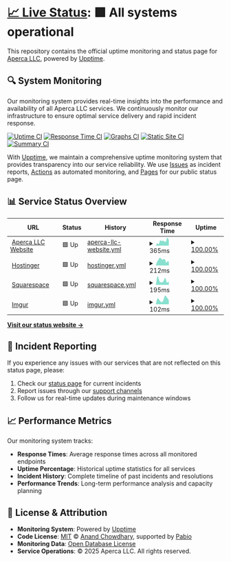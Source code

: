 # [📈 Live Status](https://apercallc.github.io/apercallc-upptime): <!--live status--> **🟩 All systems operational**

This repository contains the official uptime monitoring and status page for [Aperca LLC](https://apercallc.com), powered by [Upptime](https://github.com/upptime/upptime).

## 🔍 System Monitoring

Our monitoring system provides real-time insights into the performance and availability of all Aperca LLC services. We continuously monitor our infrastructure to ensure optimal service delivery and rapid incident response.

[![Uptime CI](https://github.com/apercallc/apercallc-upptime/workflows/Uptime%20CI/badge.svg)](https://github.com/apercallc/apercallc-upptime/actions?query=workflow%3A%22Uptime+CI%22)
[![Response Time CI](https://github.com/apercallc/apercallc-upptime/workflows/Response%20Time%20CI/badge.svg)](https://github.com/apercallc/apercallc-upptime/actions?query=workflow%3A%22Response+Time+CI%22)
[![Graphs CI](https://github.com/apercallc/apercallc-upptime/workflows/Graphs%20CI/badge.svg)](https://github.com/apercallc/apercallc-upptime/actions?query=workflow%3A%22Graphs+CI%22)
[![Static Site CI](https://github.com/apercallc/apercallc-upptime/workflows/Static%20Site%20CI/badge.svg)](https://github.com/apercallc/apercallc-upptime/actions?query=workflow%3A%22Static+Site+CI%22)
[![Summary CI](https://github.com/apercallc/apercallc-upptime/workflows/Summary%20CI/badge.svg)](https://github.com/apercallc/apercallc-upptime/actions?query=workflow%3A%22Summary+CI%22)

With [Upptime](https://upptime.js.org), we maintain a comprehensive uptime monitoring system that provides transparency into our service reliability. We use [Issues](https://github.com/apercallc/apercallc-upptime/issues) as incident reports, [Actions](https://github.com/apercallc/apercallc-upptime/actions) as automated monitoring, and [Pages](https://apercallc.github.io/apercallc-upptime) for our public status page.

## 📊 Service Status Overview

<!--start: status pages-->
<!-- This summary is generated by Upptime (https://github.com/upptime/upptime) -->
<!-- Do not edit this manually, your changes will be overwritten -->
<!-- prettier-ignore -->
| URL | Status | History | Response Time | Uptime |
| --- | ------ | ------- | ------------- | ------ |
| <img alt="" src="https://icons.duckduckgo.com/ip3/apercallc.com.ico" height="13"> [Aperca LLC Website](https://apercallc.com) | 🟩 Up | [aperca-llc-website.yml](https://github.com/apercallc/apercallc-upptime/commits/HEAD/history/aperca-llc-website.yml) | <details><summary><img alt="Response time graph" src="./graphs/aperca-llc-website/response-time-week.png" height="20"> 365ms</summary><br><a href="https://apercallc.github.io/apercallc-upptime/history/aperca-llc-website"><img alt="Response time 376" src="https://img.shields.io/endpoint?url=https%3A%2F%2Fraw.githubusercontent.com%2Fapercallc%2Fapercallc-upptime%2FHEAD%2Fapi%2Faperca-llc-website%2Fresponse-time.json"></a><br><a href="https://apercallc.github.io/apercallc-upptime/history/aperca-llc-website"><img alt="24-hour response time 452" src="https://img.shields.io/endpoint?url=https%3A%2F%2Fraw.githubusercontent.com%2Fapercallc%2Fapercallc-upptime%2FHEAD%2Fapi%2Faperca-llc-website%2Fresponse-time-day.json"></a><br><a href="https://apercallc.github.io/apercallc-upptime/history/aperca-llc-website"><img alt="7-day response time 365" src="https://img.shields.io/endpoint?url=https%3A%2F%2Fraw.githubusercontent.com%2Fapercallc%2Fapercallc-upptime%2FHEAD%2Fapi%2Faperca-llc-website%2Fresponse-time-week.json"></a><br><a href="https://apercallc.github.io/apercallc-upptime/history/aperca-llc-website"><img alt="30-day response time 376" src="https://img.shields.io/endpoint?url=https%3A%2F%2Fraw.githubusercontent.com%2Fapercallc%2Fapercallc-upptime%2FHEAD%2Fapi%2Faperca-llc-website%2Fresponse-time-month.json"></a><br><a href="https://apercallc.github.io/apercallc-upptime/history/aperca-llc-website"><img alt="1-year response time 376" src="https://img.shields.io/endpoint?url=https%3A%2F%2Fraw.githubusercontent.com%2Fapercallc%2Fapercallc-upptime%2FHEAD%2Fapi%2Faperca-llc-website%2Fresponse-time-year.json"></a></details> | <details><summary><a href="https://apercallc.github.io/apercallc-upptime/history/aperca-llc-website">100.00%</a></summary><a href="https://apercallc.github.io/apercallc-upptime/history/aperca-llc-website"><img alt="All-time uptime 100.00%" src="https://img.shields.io/endpoint?url=https%3A%2F%2Fraw.githubusercontent.com%2Fapercallc%2Fapercallc-upptime%2FHEAD%2Fapi%2Faperca-llc-website%2Fuptime.json"></a><br><a href="https://apercallc.github.io/apercallc-upptime/history/aperca-llc-website"><img alt="24-hour uptime 100.00%" src="https://img.shields.io/endpoint?url=https%3A%2F%2Fraw.githubusercontent.com%2Fapercallc%2Fapercallc-upptime%2FHEAD%2Fapi%2Faperca-llc-website%2Fuptime-day.json"></a><br><a href="https://apercallc.github.io/apercallc-upptime/history/aperca-llc-website"><img alt="7-day uptime 100.00%" src="https://img.shields.io/endpoint?url=https%3A%2F%2Fraw.githubusercontent.com%2Fapercallc%2Fapercallc-upptime%2FHEAD%2Fapi%2Faperca-llc-website%2Fuptime-week.json"></a><br><a href="https://apercallc.github.io/apercallc-upptime/history/aperca-llc-website"><img alt="30-day uptime 100.00%" src="https://img.shields.io/endpoint?url=https%3A%2F%2Fraw.githubusercontent.com%2Fapercallc%2Fapercallc-upptime%2FHEAD%2Fapi%2Faperca-llc-website%2Fuptime-month.json"></a><br><a href="https://apercallc.github.io/apercallc-upptime/history/aperca-llc-website"><img alt="1-year uptime 100.00%" src="https://img.shields.io/endpoint?url=https%3A%2F%2Fraw.githubusercontent.com%2Fapercallc%2Fapercallc-upptime%2FHEAD%2Fapi%2Faperca-llc-website%2Fuptime-year.json"></a></details>
| <img alt="" src="https://icons.duckduckgo.com/ip3/www.hostinger.com.ico" height="13"> [Hostinger](https://www.hostinger.com/) | 🟩 Up | [hostinger.yml](https://github.com/apercallc/apercallc-upptime/commits/HEAD/history/hostinger.yml) | <details><summary><img alt="Response time graph" src="./graphs/hostinger/response-time-week.png" height="20"> 212ms</summary><br><a href="https://apercallc.github.io/apercallc-upptime/history/hostinger"><img alt="Response time 228" src="https://img.shields.io/endpoint?url=https%3A%2F%2Fraw.githubusercontent.com%2Fapercallc%2Fapercallc-upptime%2FHEAD%2Fapi%2Fhostinger%2Fresponse-time.json"></a><br><a href="https://apercallc.github.io/apercallc-upptime/history/hostinger"><img alt="24-hour response time 159" src="https://img.shields.io/endpoint?url=https%3A%2F%2Fraw.githubusercontent.com%2Fapercallc%2Fapercallc-upptime%2FHEAD%2Fapi%2Fhostinger%2Fresponse-time-day.json"></a><br><a href="https://apercallc.github.io/apercallc-upptime/history/hostinger"><img alt="7-day response time 212" src="https://img.shields.io/endpoint?url=https%3A%2F%2Fraw.githubusercontent.com%2Fapercallc%2Fapercallc-upptime%2FHEAD%2Fapi%2Fhostinger%2Fresponse-time-week.json"></a><br><a href="https://apercallc.github.io/apercallc-upptime/history/hostinger"><img alt="30-day response time 228" src="https://img.shields.io/endpoint?url=https%3A%2F%2Fraw.githubusercontent.com%2Fapercallc%2Fapercallc-upptime%2FHEAD%2Fapi%2Fhostinger%2Fresponse-time-month.json"></a><br><a href="https://apercallc.github.io/apercallc-upptime/history/hostinger"><img alt="1-year response time 228" src="https://img.shields.io/endpoint?url=https%3A%2F%2Fraw.githubusercontent.com%2Fapercallc%2Fapercallc-upptime%2FHEAD%2Fapi%2Fhostinger%2Fresponse-time-year.json"></a></details> | <details><summary><a href="https://apercallc.github.io/apercallc-upptime/history/hostinger">100.00%</a></summary><a href="https://apercallc.github.io/apercallc-upptime/history/hostinger"><img alt="All-time uptime 100.00%" src="https://img.shields.io/endpoint?url=https%3A%2F%2Fraw.githubusercontent.com%2Fapercallc%2Fapercallc-upptime%2FHEAD%2Fapi%2Fhostinger%2Fuptime.json"></a><br><a href="https://apercallc.github.io/apercallc-upptime/history/hostinger"><img alt="24-hour uptime 100.00%" src="https://img.shields.io/endpoint?url=https%3A%2F%2Fraw.githubusercontent.com%2Fapercallc%2Fapercallc-upptime%2FHEAD%2Fapi%2Fhostinger%2Fuptime-day.json"></a><br><a href="https://apercallc.github.io/apercallc-upptime/history/hostinger"><img alt="7-day uptime 100.00%" src="https://img.shields.io/endpoint?url=https%3A%2F%2Fraw.githubusercontent.com%2Fapercallc%2Fapercallc-upptime%2FHEAD%2Fapi%2Fhostinger%2Fuptime-week.json"></a><br><a href="https://apercallc.github.io/apercallc-upptime/history/hostinger"><img alt="30-day uptime 100.00%" src="https://img.shields.io/endpoint?url=https%3A%2F%2Fraw.githubusercontent.com%2Fapercallc%2Fapercallc-upptime%2FHEAD%2Fapi%2Fhostinger%2Fuptime-month.json"></a><br><a href="https://apercallc.github.io/apercallc-upptime/history/hostinger"><img alt="1-year uptime 100.00%" src="https://img.shields.io/endpoint?url=https%3A%2F%2Fraw.githubusercontent.com%2Fapercallc%2Fapercallc-upptime%2FHEAD%2Fapi%2Fhostinger%2Fuptime-year.json"></a></details>
| <img alt="" src="https://icons.duckduckgo.com/ip3/www.squarespace.com.ico" height="13"> [Squarespace](https://www.squarespace.com/) | 🟩 Up | [squarespace.yml](https://github.com/apercallc/apercallc-upptime/commits/HEAD/history/squarespace.yml) | <details><summary><img alt="Response time graph" src="./graphs/squarespace/response-time-week.png" height="20"> 195ms</summary><br><a href="https://apercallc.github.io/apercallc-upptime/history/squarespace"><img alt="Response time 272" src="https://img.shields.io/endpoint?url=https%3A%2F%2Fraw.githubusercontent.com%2Fapercallc%2Fapercallc-upptime%2FHEAD%2Fapi%2Fsquarespace%2Fresponse-time.json"></a><br><a href="https://apercallc.github.io/apercallc-upptime/history/squarespace"><img alt="24-hour response time 146" src="https://img.shields.io/endpoint?url=https%3A%2F%2Fraw.githubusercontent.com%2Fapercallc%2Fapercallc-upptime%2FHEAD%2Fapi%2Fsquarespace%2Fresponse-time-day.json"></a><br><a href="https://apercallc.github.io/apercallc-upptime/history/squarespace"><img alt="7-day response time 195" src="https://img.shields.io/endpoint?url=https%3A%2F%2Fraw.githubusercontent.com%2Fapercallc%2Fapercallc-upptime%2FHEAD%2Fapi%2Fsquarespace%2Fresponse-time-week.json"></a><br><a href="https://apercallc.github.io/apercallc-upptime/history/squarespace"><img alt="30-day response time 272" src="https://img.shields.io/endpoint?url=https%3A%2F%2Fraw.githubusercontent.com%2Fapercallc%2Fapercallc-upptime%2FHEAD%2Fapi%2Fsquarespace%2Fresponse-time-month.json"></a><br><a href="https://apercallc.github.io/apercallc-upptime/history/squarespace"><img alt="1-year response time 272" src="https://img.shields.io/endpoint?url=https%3A%2F%2Fraw.githubusercontent.com%2Fapercallc%2Fapercallc-upptime%2FHEAD%2Fapi%2Fsquarespace%2Fresponse-time-year.json"></a></details> | <details><summary><a href="https://apercallc.github.io/apercallc-upptime/history/squarespace">100.00%</a></summary><a href="https://apercallc.github.io/apercallc-upptime/history/squarespace"><img alt="All-time uptime 100.00%" src="https://img.shields.io/endpoint?url=https%3A%2F%2Fraw.githubusercontent.com%2Fapercallc%2Fapercallc-upptime%2FHEAD%2Fapi%2Fsquarespace%2Fuptime.json"></a><br><a href="https://apercallc.github.io/apercallc-upptime/history/squarespace"><img alt="24-hour uptime 100.00%" src="https://img.shields.io/endpoint?url=https%3A%2F%2Fraw.githubusercontent.com%2Fapercallc%2Fapercallc-upptime%2FHEAD%2Fapi%2Fsquarespace%2Fuptime-day.json"></a><br><a href="https://apercallc.github.io/apercallc-upptime/history/squarespace"><img alt="7-day uptime 100.00%" src="https://img.shields.io/endpoint?url=https%3A%2F%2Fraw.githubusercontent.com%2Fapercallc%2Fapercallc-upptime%2FHEAD%2Fapi%2Fsquarespace%2Fuptime-week.json"></a><br><a href="https://apercallc.github.io/apercallc-upptime/history/squarespace"><img alt="30-day uptime 100.00%" src="https://img.shields.io/endpoint?url=https%3A%2F%2Fraw.githubusercontent.com%2Fapercallc%2Fapercallc-upptime%2FHEAD%2Fapi%2Fsquarespace%2Fuptime-month.json"></a><br><a href="https://apercallc.github.io/apercallc-upptime/history/squarespace"><img alt="1-year uptime 100.00%" src="https://img.shields.io/endpoint?url=https%3A%2F%2Fraw.githubusercontent.com%2Fapercallc%2Fapercallc-upptime%2FHEAD%2Fapi%2Fsquarespace%2Fuptime-year.json"></a></details>
| <img alt="" src="https://icons.duckduckgo.com/ip3/imgur.com.ico" height="13"> [Imgur](https://imgur.com/) | 🟩 Up | [imgur.yml](https://github.com/apercallc/apercallc-upptime/commits/HEAD/history/imgur.yml) | <details><summary><img alt="Response time graph" src="./graphs/imgur/response-time-week.png" height="20"> 102ms</summary><br><a href="https://apercallc.github.io/apercallc-upptime/history/imgur"><img alt="Response time 83" src="https://img.shields.io/endpoint?url=https%3A%2F%2Fraw.githubusercontent.com%2Fapercallc%2Fapercallc-upptime%2FHEAD%2Fapi%2Fimgur%2Fresponse-time.json"></a><br><a href="https://apercallc.github.io/apercallc-upptime/history/imgur"><img alt="24-hour response time 80" src="https://img.shields.io/endpoint?url=https%3A%2F%2Fraw.githubusercontent.com%2Fapercallc%2Fapercallc-upptime%2FHEAD%2Fapi%2Fimgur%2Fresponse-time-day.json"></a><br><a href="https://apercallc.github.io/apercallc-upptime/history/imgur"><img alt="7-day response time 102" src="https://img.shields.io/endpoint?url=https%3A%2F%2Fraw.githubusercontent.com%2Fapercallc%2Fapercallc-upptime%2FHEAD%2Fapi%2Fimgur%2Fresponse-time-week.json"></a><br><a href="https://apercallc.github.io/apercallc-upptime/history/imgur"><img alt="30-day response time 83" src="https://img.shields.io/endpoint?url=https%3A%2F%2Fraw.githubusercontent.com%2Fapercallc%2Fapercallc-upptime%2FHEAD%2Fapi%2Fimgur%2Fresponse-time-month.json"></a><br><a href="https://apercallc.github.io/apercallc-upptime/history/imgur"><img alt="1-year response time 83" src="https://img.shields.io/endpoint?url=https%3A%2F%2Fraw.githubusercontent.com%2Fapercallc%2Fapercallc-upptime%2FHEAD%2Fapi%2Fimgur%2Fresponse-time-year.json"></a></details> | <details><summary><a href="https://apercallc.github.io/apercallc-upptime/history/imgur">100.00%</a></summary><a href="https://apercallc.github.io/apercallc-upptime/history/imgur"><img alt="All-time uptime 100.00%" src="https://img.shields.io/endpoint?url=https%3A%2F%2Fraw.githubusercontent.com%2Fapercallc%2Fapercallc-upptime%2FHEAD%2Fapi%2Fimgur%2Fuptime.json"></a><br><a href="https://apercallc.github.io/apercallc-upptime/history/imgur"><img alt="24-hour uptime 100.00%" src="https://img.shields.io/endpoint?url=https%3A%2F%2Fraw.githubusercontent.com%2Fapercallc%2Fapercallc-upptime%2FHEAD%2Fapi%2Fimgur%2Fuptime-day.json"></a><br><a href="https://apercallc.github.io/apercallc-upptime/history/imgur"><img alt="7-day uptime 100.00%" src="https://img.shields.io/endpoint?url=https%3A%2F%2Fraw.githubusercontent.com%2Fapercallc%2Fapercallc-upptime%2FHEAD%2Fapi%2Fimgur%2Fuptime-week.json"></a><br><a href="https://apercallc.github.io/apercallc-upptime/history/imgur"><img alt="30-day uptime 100.00%" src="https://img.shields.io/endpoint?url=https%3A%2F%2Fraw.githubusercontent.com%2Fapercallc%2Fapercallc-upptime%2FHEAD%2Fapi%2Fimgur%2Fuptime-month.json"></a><br><a href="https://apercallc.github.io/apercallc-upptime/history/imgur"><img alt="1-year uptime 100.00%" src="https://img.shields.io/endpoint?url=https%3A%2F%2Fraw.githubusercontent.com%2Fapercallc%2Fapercallc-upptime%2FHEAD%2Fapi%2Fimgur%2Fuptime-year.json"></a></details>

<!--end: status pages-->

[**Visit our status website →**](https://apercallc.github.io/apercallc-upptime)

## 🚨 Incident Reporting

If you experience any issues with our services that are not reflected on this status page, please:

1. Check our [status page](https://apercallc.github.io/apercallc-upptime) for current incidents
2. Report issues through our [support channels](https://apercallc.com/contact.php)
3. Follow us for real-time updates during maintenance windows

## 📈 Performance Metrics

Our monitoring system tracks:

- **Response Times**: Average response times across all monitored endpoints
- **Uptime Percentage**: Historical uptime statistics for all services
- **Incident History**: Complete timeline of past incidents and resolutions
- **Performance Trends**: Long-term performance analysis and capacity planning

## 📄 License & Attribution

- **Monitoring System**: Powered by [Upptime](https://github.com/upptime/upptime)
- **Code License**: [MIT](./LICENSE) © [Anand Chowdhary](https://anandchowdhary.com), supported by [Pabio](https://pabio.com)
- **Monitoring Data**: [Open Database License](https://opendatacommons.org/licenses/odbl/1-0/)
- **Service Operations**: © 2025 Aperca LLC. All rights reserved.
